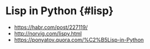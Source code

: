 # Lisp in Python {#lisp}

* https://habr.com/post/227119/
* http://norvig.com/lispy.html
* https://ponyatov.quora.com/%C2%B5Lisp-in-Python
